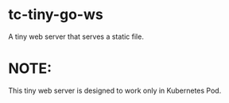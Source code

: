 # tc-tiny-go-ws

 A tiny web server that serves a static file.
 
 # NOTE:

This tiny web server is designed to work only in Kubernetes Pod.
 

